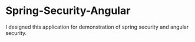 # Spring-Security-Angular
I designed this application for demonstration of spring security and angular security.
